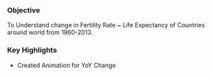 ### Objective

To Understand change in Fertility Rate ~ Life Expectancy of Countries around world  from 1960-2013.

### Key Highlights

- Created Animation for YoY Change


